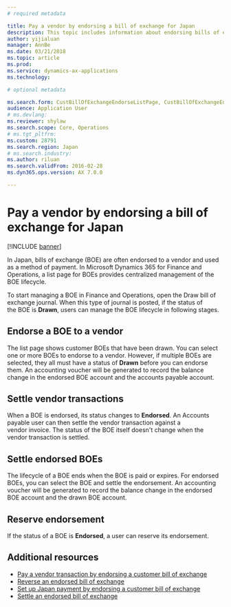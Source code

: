 ```yaml
---
# required metadata

title: Pay a vendor by endorsing a bill of exchange for Japan
description: This topic includes information about endorsing bills of exchange (BOE) to pay a vendor in Japan.
author: yijialuan
manager: AnnBe
ms.date: 03/21/2018
ms.topic: article
ms.prod: 
ms.service: dynamics-ax-applications
ms.technology: 

# optional metadata

ms.search.form: CustBillOfExchangeEndorseListPage, CustBillOfExchangeEndorseToVendor
audience: Application User
# ms.devlang: 
ms.reviewer: shylaw
ms.search.scope: Core, Operations
# ms.tgt_pltfrm: 
ms.custom: 28791
ms.search.region: Japan
# ms.search.industry: 
ms.author: riluan
ms.search.validFrom: 2016-02-28
ms.dyn365.ops.version: AX 7.0.0

---
```


# Pay a vendor by endorsing a bill of exchange for Japan

[!INCLUDE [banner](../includes/banner.md)]

In Japan, bills of exchange (BOE) are often endorsed to a vendor and used as a method of payment. In Microsoft Dynamics 365 for Finance and Operations, a list page for BOEs provides centralized management of the BOE lifecycle.

To start managing a BOE in Finance and Operations, open the Draw bill of exchange journal. When this type of journal is posted, if the status of the BOE is **Drawn**, users can manage the BOE lifecycle in following stages.

## Endorse a BOE to a vendor
The list page shows customer BOEs that have been drawn. You can select one or more BOEs to endorse to a vendor. However, if multiple BOEs are selected, they all must have a status of **Drawn** before you can endorse them. An accounting voucher will be generated to record the balance change in the endorsed BOE account and the accounts payable account.

## Settle vendor transactions
When a BOE is endorsed, its status changes to **Endorsed**. An Accounts payable user can then settle the vendor transaction against a vendor invoice. The status of the BOE itself doesn't change when the vendor transaction is settled.

## Settle endorsed BOEs
The lifecycle of a BOE ends when the BOE is paid or expires. For endorsed BOEs, you can select the BOE and settle the endorsement. An accounting voucher will be generated to record the balance change in the endorsed BOE account and the drawn BOE account.

## Reserve endorsement
If the status of a BOE is **Endorsed**, a user can reserve its endorsement.

## Additional resources
- [Pay a vendor transaction by endorsing a customer bill of exchange](./tasks/pay-vendor-transaction.md)
- [Reverse an endorsed bill of exchange](./tasks/reverse-endorsed-bill-exchange.md)
- [Set up Japan payment by endorsing a customer bill of exchange](./tasks/setup-japan-payment-endorsing-customer-bill-exchange.md)
- [Settle an endorsed bill of exchange](./tasks/settle-endorsed-bill-exchange.md)

